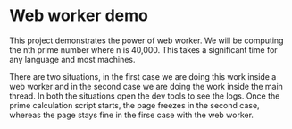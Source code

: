 # Web worker demo

This project demonstrates the power of web worker. We will be computing the nth prime number where n is 40,000. This takes a significant time for any language and most machines.

There are two situations, in the first case we are doing this work inside a web worker and in the second case we are doing the work inside the main thread. In both the situations open the dev tools to see the logs. Once the prime calculation script starts, the page freezes in the second case, whereas the page stays fine in the firse case with the web worker.
